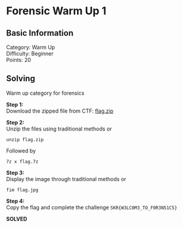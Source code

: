 # Forensic Warm Up 1

## Basic Information
Category: Warm Up  
Difficulty: Beginner  
Points: 20  

## Solving
Warm up category for forensics

**Step 1:**  
Download the zipped file from CTF: [flag.zip](https://skrctf.me/files/33e594f52cf712f624799ff763a6a27a/flag.zip)  

**Step 2:**  
Unzip the files using traditional methods or 
```
unzip flag.zip
```
Followed by  
```
7z x flag.7z
```
  
**Step 3:**  
Display the image through traditional methods or
```
fim flag.jpg
``` 

**Step 4:**  
Copy the flag and complete the challenge
```SKR{W3LC0M3_TO_F0R3N51C5}``` 

**SOLVED**

